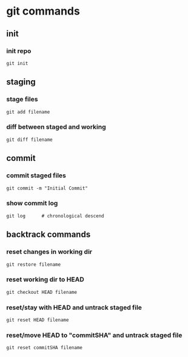 # git commands

## init
### init repo

	git init


## staging
### stage files

	git add filename

### diff between staged and working
	
	git diff filename


## commit
### commit staged files

	git commit -m "Initial Commit"

### show commit log

	git log      # chronological descend


## backtrack commands
### reset changes in working dir
	git restore filename

### reset working dir to HEAD
	git checkout HEAD filename
	
### reset/stay with HEAD and untrack staged file
	git reset HEAD filename
	
### reset/move HEAD to "commitSHA" and untrack staged file
	git reset commitSHA filename
